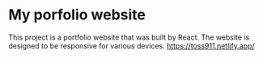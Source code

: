 # My porfolio website

This project is a portfolio website that was built by React. The website is designed to be responsive for various devices.
https://toss911.netlify.app/
